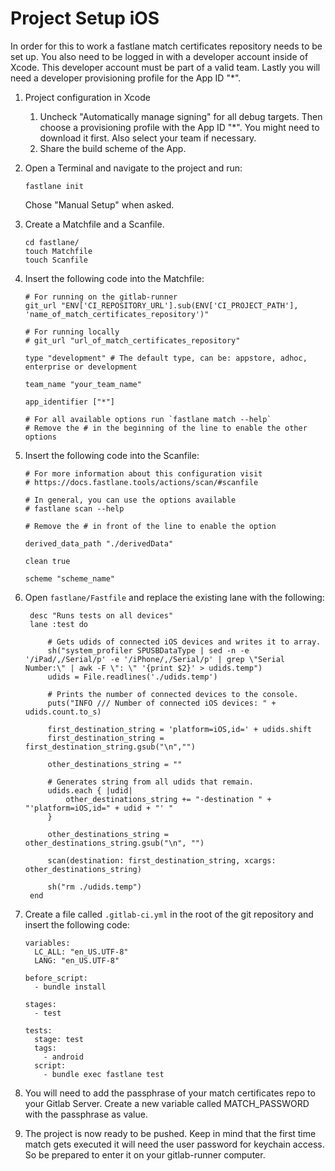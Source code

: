 # Project Setup iOS

In order for this to work a fastlane match certificates repository needs to be set up. You also need to be logged in with a developer account inside of Xcode. This developer account must be part of a valid team. Lastly you will need a developer provisioning profile for the App ID "*".

1. Project configuration in Xcode

   1. Uncheck "Automatically manage signing" for all debug targets. Then choose a provisioning profile with the App ID "*".  You might need to download it first. Also select your team if necessary.
   2. Share the build scheme of the App.

2. Open a Terminal and navigate to the project and run:

   ```
   fastlane init
   ```

   Chose "Manual Setup" when asked.

3. Create a Matchfile and a Scanfile.

   ```
   cd fastlane/
   touch Matchfile
   touch Scanfile
   ```

4. Insert the following code into the Matchfile:

   ```
   # For running on the gitlab-runner
   git_url "ENV['CI_REPOSITORY_URL'].sub(ENV['CI_PROJECT_PATH'], 'name_of_match_certificates_repository')"

   # For running locally
   # git_url "url_of_match_certificates_repository"

   type "development" # The default type, can be: appstore, adhoc, enterprise or development

   team_name "your_team_name"

   app_identifier ["*"]

   # For all available options run `fastlane match --help`
   # Remove the # in the beginning of the line to enable the other options
   ```

5. Insert the following code into the Scanfile:

   ```
   # For more information about this configuration visit
   # https://docs.fastlane.tools/actions/scan/#scanfile

   # In general, you can use the options available
   # fastlane scan --help

   # Remove the # in front of the line to enable the option

   derived_data_path "./derivedData"

   clean true

   scheme "scheme_name"
   ```

6. Open `fastlane/Fastfile` and replace the existing lane with the following:

   ```
   	desc "Runs tests on all devices"
   	lane :test do

   		# Gets udids of connected iOS devices and writes it to array.
   		sh("system_profiler SPUSBDataType | sed -n -e '/iPad/,/Serial/p' -e '/iPhone/,/Serial/p' | grep \"Serial Number:\" | awk -F \": \" '{print $2}' > udids.temp")
   		udids = File.readlines('./udids.temp')

   		# Prints the number of connected devices to the console.
   		puts("INFO /// Number of connected iOS devices: " + udids.count.to_s)

   		first_destination_string = 'platform=iOS,id=' + udids.shift
   		first_destination_string = first_destination_string.gsub("\n","")

   		other_destinations_string = ""

   		# Generates string from all udids that remain.
   		udids.each { |udid|
   			other_destinations_string += "-destination " + "'platform=iOS,id=" + udid + "' "
   		}

   		other_destinations_string = other_destinations_string.gsub("\n", "")

   		scan(destination: first_destination_string, xcargs: other_destinations_string)

   		sh("rm ./udids.temp")
   	end
   ```

7. Create a file called `.gitlab-ci.yml` in the root of the git repository and insert the following code:

   ```
   variables:
     LC_ALL: "en_US.UTF-8"
     LANG: "en_US.UTF-8"

   before_script:
     - bundle install

   stages:
     - test

   tests:
     stage: test
     tags:
       - android
     script:
       - bundle exec fastlane test
   ```

8. You will need to add the passphrase of your match certificates repo to your Gitlab Server. Create a new variable called MATCH_PASSWORD with the passphrase as value.

9. The project is now ready to be pushed. Keep in mind that the first time match gets executed it will need the user password for keychain access. So be prepared to enter it on your gitlab-runner computer.
